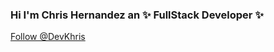 ### Hi I'm Chris Hernandez an ✨ FullStack Developer ✨

<a class="twitter-follow-button"
  href="https://twitter.com/DevKhris"
  data-show-count="true"
  data-size="large">
  Follow @DevKhris
</a>


